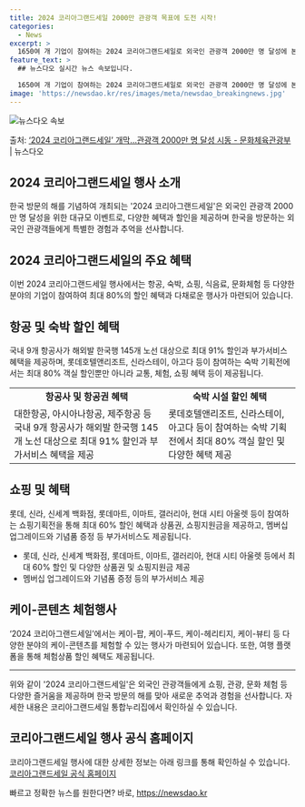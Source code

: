 ```yaml
---
title: 2024 코리아그랜드세일 2000만 관광객 목표에 도전 시작!
categories:
  - News
excerpt: >
  1650여 개 기업이 참여하는 2024 코리아그랜드세일로 외국인 관광객 2000만 명 달성에 본격적으로 시동…
feature_text: >
  ## 뉴스다오 실시간 뉴스 속보입니다.

  1650여 개 기업이 참여하는 2024 코리아그랜드세일로 외국인 관광객 2000만 명 달성에 본격적으로 시동…
image: 'https://newsdao.kr/res/images/meta/newsdao_breakingnews.jpg'
---
```


![뉴스다오 속보](https://newsdao.kr/res/images/meta/newsdao_breakingnews.jpg)

<p>출처: <a href="https://newsdao.kr/2974" rel="dofollow">‘2024 코리아그랜드세일’ 개막…관광객 2000만 명 달성 시동 - 문화체육관광부</a> | 뉴스다오</p>

<h2 data-ke-size="size26">2024 코리아그랜드세일 행사 소개</h2>
<p data-ke-size="size16">한국 방문의 해를 기념하여 개최되는 '2024 코리아그랜드세일'은 외국인 관광객 2000만 명 달성을 위한 대규모 이벤트로, 다양한 혜택과 할인을 제공하며 한국을 방문하는 외국인 관광객들에게 특별한 경험과 추억을 선사합니다.</p>

<h2 data-ke-size="size26">2024 코리아그랜드세일의 주요 혜택</h2>
<p data-ke-size="size16">이번 2024 코리아그랜드세일 행사에서는 항공, 숙박, 쇼핑, 식음료, 문화체험 등 다양한 분야의 기업이 참여하여 최대 80%의 할인 혜택과 다채로운 행사가 마련되어 있습니다.</p>

<h2 data-ke-size="size26">항공 및 숙박 할인 혜택</h2>
<p data-ke-size="size16">국내 9개 항공사가 해외발 한국행 145개 노선 대상으로 최대 91% 할인과 부가서비스 혜택을 제공하며, 롯데호텔앤리조트, 신라스테이, 아고다 등이 참여하는 숙박 기획전에서는 최대 80% 객실 할인뿐만 아니라 교통, 체험, 쇼핑 혜택 등이 제공됩니다.</p>

<table>
  <tr>
    <td style="text-align: center; height: 17px;"><b>항공사 및 항공권 혜택</b></td>
    <td style="text-align: center; height: 17px;"><b>숙박 시설 할인 혜택</b></td>
  </tr>
  <tr>
    <td>대한항공, 아시아나항공, 제주항공 등 국내 9개 항공사가 해외발 한국행 145개 노선 대상으로 최대 91% 할인과 부가서비스 혜택을 제공</td>
    <td>롯데호텔앤리조트, 신라스테이, 아고다 등이 참여하는 숙박 기획전에서 최대 80% 객실 할인 및 다양한 혜택 제공</td>
  </tr>
</table>

<h2 data-ke-size="size26">쇼핑 및 혜택</h2>
<p data-ke-size="size16">롯데, 신라, 신세계 백화점, 롯데마트, 이마트, 갤러리아, 현대 시티 아울렛 등이 참여하는 쇼핑기획전을 통해 최대 60% 할인 혜택과 상품권, 쇼핑지원금을 제공하고, 멤버십 업그레이드와 기념품 증정 등 부가서비스도 제공됩니다.</p>

<ul>
  <li>롯데, 신라, 신세계 백화점, 롯데마트, 이마트, 갤러리아, 현대 시티 아울렛 등에서 최대 60% 할인 및 다양한 상품권 및 쇼핑지원금 제공</li>
  <li>멤버십 업그레이드와 기념품 증정 등의 부가서비스 제공</li>
</ul>

<h2 data-ke-size="size26">케이-콘텐츠 체험행사</h2>
<p data-ke-size="size16">‘2024 코리아그랜드세일’에서는 케이-팝, 케이-푸드, 케이-헤리티지, 케이-뷰티 등 다양한 분야의 케이-콘텐츠를 체험할 수 있는 행사가 마련되어 있습니다. 또한, 여행 플랫폼을 통해 체험상품 할인 혜택도 제공됩니다.</p>

<hr>
<p data-ke-size="size16">위와 같이 '2024 코리아그랜드세일'은 외국인 관광객들에게 쇼핑, 관광, 문화 체험 등 다양한 즐거움을 제공하며 한국 방문의 해를 맞아 새로운 추억과 경험을 선사합니다. 자세한 내용은 코리아그랜드세일 통합누리집에서 확인하실 수 있습니다.</p>
<h2 data-ke-size="size26">코리아그랜드세일 행사 공식 홈페이지</h2>
<p data-ke-size="size16">코리아그랜드세일 행사에 대한 상세한 정보는 아래 링크를 통해 확인하실 수 있습니다.<br>
  <a href="https://en.koreagrandsale.co.kr">코리아그랜드세일 공식 홈페이지</a>
</p>
 

빠르고 정확한 뉴스를 원한다면? 바로, <a href="https://newsdao.kr" rel="dofollow">https://newsdao.kr</a>


    
